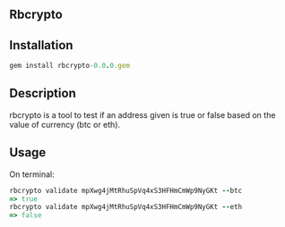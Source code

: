<h2>Rbcrypto</h2>
<h2>Installation</h2>

```ruby
gem install rbcrypto-0.0.0.gem
```
<h2>Description</h2>

rbcrypto is a tool to test if an address given is true or false based on the value of currency (btc or eth).

<h2>Usage</h2>

On terminal: 

```ruby
rbcrypto validate mpXwg4jMtRhuSpVq4xS3HFHmCmWp9NyGKt --btc
=> true
rbcrypto validate mpXwg4jMtRhuSpVq4xS3HFHmCmWp9NyGKt --eth
=> false
```
